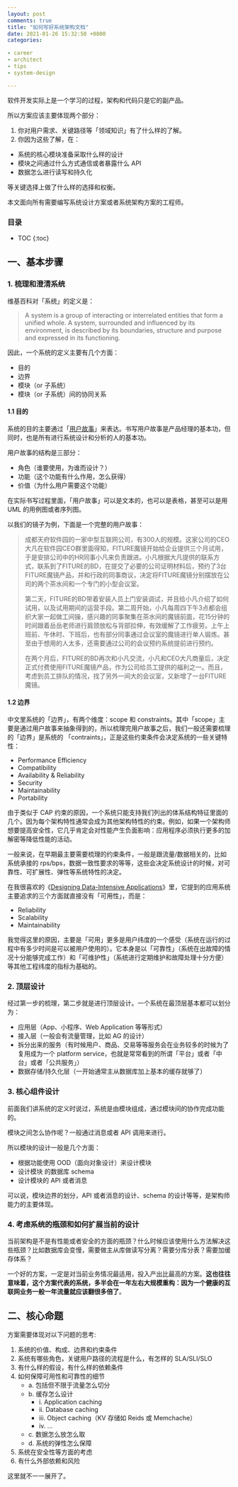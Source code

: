 ```yaml
---
layout: post
comments: true
title: "如何写好系统架构文档"
date: 2021-01-26 15:32:50 +0800
categories:

- career
- architect
- tips
- system-design

---
```


软件开发实际上是一个学习的过程，架构和代码只是它的副产品。

所以方案应该主要体现两个部分：

1. 你对用户需求、关键路径等「领域知识」有了什么样的了解。
2. 你因为这些了解，在：

- 系统的核心模块准备采取什么样的设计
- 模块之间通过什么方式通信或者暴露什么 API
- 数据怎么进行读写和持久化

等关键选择上做了什么样的选择和权衡。

本文面向所有需要编写系统设计方案或者系统架构方案的工程师。

<h3>目录</h3>

- TOC
{:toc}

## 一、基本步骤

### 1. 梳理和澄清系统

维基百科对「系统」的定义是：

> A system is a group of interacting or interrelated entities that form a unified whole. A system, surrounded and influenced by its environment, is described by its boundaries, structure and purpose and expressed in its functioning.

因此，一个系统的定义主要有几个方面：

- 目的
- 边界
- 模块（or 子系统）
- 模块（or 子系统）间的协同关系

#### 1.1 目的

系统的目的主要通过「[用户故事](https://zh.wikipedia.org/zh-hans/%E7%94%A8%E6%88%B7%E6%95%85%E4%BA%8B)」来表达。书写用户故事是产品经理的基本功，但同时，也是所有进行系统设计和分析的人的基本功。

用户故事的结构是三部分：

- 角色（谁要使用，为谁而设计？）
- 功能（这个功能有什么作用，怎么获得）
- 价值（为什么用户需要这个功能）

在实际书写过程里面，「用户故事」可以是文本的，也可以是表格，甚至可以是用 UML 的用例图或者序列图。

以我们的镜子为例，下面是一个完整的用户故事：

> 成都天府软件园的一家中型互联网公司，有300人的规模。这家公司的CEO大凡在软件园CEO群里面得知，FITURE魔镜开始给企业提供三个月试用，于是安排公司中的HR同事小凡来负责跟进。小凡根据大凡提供的联系方式，联系到了FITURE的BD，在提交了必要的公司证明材料后，预约了3台FITURE魔镜产品，并和行政的同事商议，决定将FITURE魔镜分别摆放在公司的两个茶水间和一个专门的小型会议室。
>
> 第二天，FITURE的BD带着安装人员上门安装调试，并且给小凡介绍了如何试用，以及试用期间的运营手段。第二周开始，小凡每周四下午3点都会组织大家一起做工间操，感兴趣的同事聚集在茶水间的魔镜前面，花15分钟的时间跟着岳岳老师进行肩颈放松与背部拉伸，有效缓解了工作疲劳。上午上班前、午休时、下班后，也有部分同事通过会议室的魔镜进行单人锻炼。甚至由于想用的人太多，还需要通过公司的会议预约系统提前进行预约。
>
> 在两个月后，FITURE的BD再次和小凡交流，小凡和CEO大凡商量后，决定正式付费使用FITURE魔镜产品，作为公司给员工提供的福利之一。而且，考虑到员工排队的情况，找了另外一间大的会议室，又新增了一台FITURE魔镜。

#### 1.2 边界

中文里系统的「边界」，有两个维度：scope 和 constraints。其中「scope」主要是通过用户故事来抽象得到的，所以梳理完用户故事之后，我们一般还需要梳理的「边界」是系统的 「contraints」，正是这些约束条件会决定系统的一些关键特性：

- Performance Efficiency
- Compatibility
- Availability & Reliability
- Security
- Maintainability
- Portability

由于类似于 CAP 约束的原因，一个系统只能支持我们列出的体系结构特征里面的几个。因为每个架构特性通常会成为其他架构特性的约束。例如，如果一个架构师想要提高安全性，它几乎肯定会对性能产生负面影响：应用程序必须执行更多的加解密等降低性能的活动。

一般来说，在早期最主要需要梳理的约束条件，一般是跟流量/数据相关的，比如系统承接的 rps/bps，数据一致性要求的等等，这些会决定系统设计的时候，对可靠性、可扩展性、弹性等系统特性的决定。

在我很喜欢的《[Designing Data-Intensive Applications](https://www.amazon.com/dp/B06XPJML5D/)》里，它提到的应用系统主要追求的三个方面就直接没有「可用性」，而是：

- Reliability
- Scalability
- Maintainability

我觉得这里的原因，主要是「可用」更多是用户纬度的一个感受（系统在运行的过程中有多少时间是可以被用户使用的）。它本身是以「可靠性」（系统在出故障的情况十分能够完成工作）和「可维护性」（系统进行定期维护和故障处理十分方便）等其他工程纬度的指标为基础的。

### 2. 顶层设计

经过第一步的梳理，第二步就是进行顶层设计。一个系统在最顶层基本都可以划分为：

- 应用层（App、小程序、Web Application 等等形式）
- 接入层（一般会有流量管理，比如 AG 的设计）
- 拆分出来的服务（有时候用户、商品、交易等等服务会在业务较多的时候为了复用成为一个 platform service，也就是常常看到的所谓「平台」或者「中台」或者「公共服务」）
- 数据存储/持久化层（一开始通常主从数据库加上基本的缓存就够了）

### 3. 核心组件设计

前面我们讲系统的定义时说过，系统是由模块组成，通过模块间的协作完成功能的。

模块之间怎么协作呢？一般通过消息或者 API 调用来进行。

所以模块的设计一般是几个方面：

- 根据功能使用 OOD（面向对象设计）来设计模块
- 设计模块 的数据库 schema
- 设计模块的 API 或者消息

可以说，模块边界的划分，API 或者消息的设计、schema 的设计等等，是架构师能力的主要体现。

### 4. 考虑系统的瓶颈和如何扩展当前的设计

当前架构是不是有性能或者安全的方面的瓶颈？什么时候应该使用什么方法解决这些瓶颈？比如数据库会变慢，需要做主从库做读写分离？需要分库分表？需要加缓存体系？

一个好的方案，一定是对当前业务情况最适用，投入产出比最高的方案。**这也往往意味着，这个方案代表的系统，多半会在一年左右大规模重构：因为一个健康的互联网业务一般一年流量就应该翻很多倍了**。

## 二、核心命题

方案需要体现对以下问题的思考:

1. 系统的价值、构成、边界和约束条件
2. 系统有哪些角色，关键用户路径的流程是什么，有怎样的 SLA/SLI/SLO
3. 有什么样的假设，有什么样的依赖条件
4. 如何保障可用性和可靠性的细节
	- a. 包括但不限于流量怎么切分
	- b. 缓存怎么设计
		- i. Application caching
		- ii. Database caching
		- iii. Object caching（KV 存储如 Reids 或 Memchache）
		- iv. …
	- c. 数据怎么放怎么取
	- d. 系统的弹性怎么保障
5. 系统在安全性等方面的考虑
6. 有什么外部依赖和风险

这里就不一一展开了。
